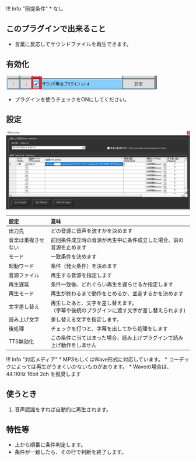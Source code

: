 !!! Info "前提条件"
    * なし

## このプラグインで出来ること

* 言葉に反応してサウンドファイルを再生できます。

## 有効化

![再生](images/plugin_PlaySound_p1.png)

* プラグインを使うチェックをONにしてください。

## 設定

![再生](images/plugin_PlaySound_p2.png)

|設定|意味|
|:--|:---|
|出力先|どの音源に音声を流すかを決めます|
|音楽は重複させない|前回条件成立時の音源が再生中に条件成立した場合、前の音源を止めます|
|モード|一致条件を決めます|
|起動ワード|条件（発火条件）を決めます|
|音源ファイル|再生する音源を指定します|
|再生遅延|条件一致後、どれぐらい再生を遅らせるか指定します|
|再生モード|再生が終わるまで動作をとめるか、並走するかを決めます|
|文字差し替え|再生したあと、文字を差し替えます。<br>（字幕や後続のプラグインに渡す文字が差し替えられます)|
|読み上げ文字|差し替える文字を指定します。|
|後処理|チェックを打つと、字幕を出してから処理をします|
|TTS無効化|この条件に当てはまった場合、読み上げプラグインで読み上げ動作をしません|

!!! Info "対応メディア"
    * MP3もしくはWave形式に対応しています。
    * コーデックによっては再生がうまくいかないものがあります。
    * Waveの場合は、44.1KHz 16bit 2ch を推奨します

## 使うとき

1. 音声認識をすれば自動的に再生されます。

## 特性等

* 上から順番に条件判定します。
* 条件が一致したら、その行で判断を終了します。

